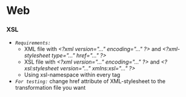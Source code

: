 # Web

### XSL

* *`Requirements:`*
   * XML file with *&lt;?xml version="..." encoding="..." ?&gt;* and *&lt;?xml-stylesheet type="..." href="..." ?&gt;*
   * XSL file with *&lt;?xml version="..." encoding="..." ?&gt;* and *&lt;?xsl:stylesheet version="..." xmlns:xsl="..." ?&gt;*
   * Using xsl-namespace within every tag
* *`For testing:`* change href attribute of XML-stylesheet to the transformation file you want
